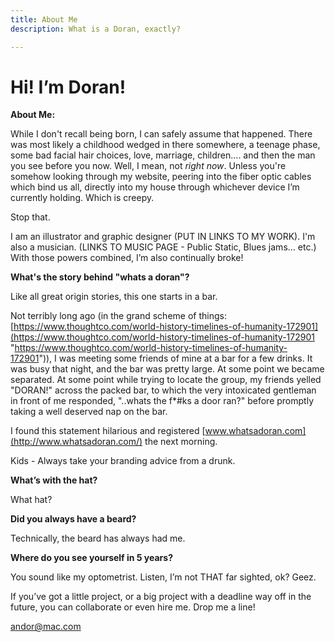 ```yaml
---
title: About Me
description: What is a Doran, exactly?

---
```

# Hi! I’m Doran!

**About Me:**

While I don't recall being born, I can safely assume that happened. There was most likely a childhood wedged in there somewhere, a teenage phase, some bad facial hair choices, love, marriage, children.... and then the man you see before you now. Well, I mean, not _right now_. Unless you're somehow looking through my website, peering into the fiber optic cables which bind us all, directly into my house through whichever device I’m currently holding. Which is creepy.

Stop that.

I am an illustrator and graphic designer (PUT IN LINKS TO MY WORK). I'm also a musician. (LINKS TO MUSIC PAGE - Public Static, Blues jams... etc.) With those powers combined, I’m also continually broke!

**What's the story behind "whats a doran"?**

Like all great origin stories, this one starts in a bar.

Not terribly long ago (in the grand scheme of things: [https://www.thoughtco.com/world-history-timelines-of-humanity-172901](https://www.thoughtco.com/world-history-timelines-of-humanity-172901 "https://www.thoughtco.com/world-history-timelines-of-humanity-172901")), I was meeting some friends of mine at a bar for a few drinks. It was busy that night, and the bar was pretty large. At some point we became separated. At some point while trying to locate the group, my friends yelled "DORAN!" across the packed bar, to which the very intoxicated gentleman in front of me responded, "..whats the f*#ks a door ran?" before promptly taking a well deserved nap on the bar.

I found this statement hilarious and registered [www.whatsadoran.com](http://www.whatsadoran.com/) the next morning.

Kids - Always take your branding advice from a drunk.

**What’s with the hat?**

What hat?

**Did you always have a beard?**

Technically, the beard has always had me.

**Where do you see yourself in 5 years?**

You sound like my optometrist. Listen, I’m not THAT far sighted, ok? Geez.

If you’ve got a little project, or a big project with a deadline way off in the future, you can collaborate or even hire me. Drop me a line!

[andor@mac.com](mailto:andor@mac.com)